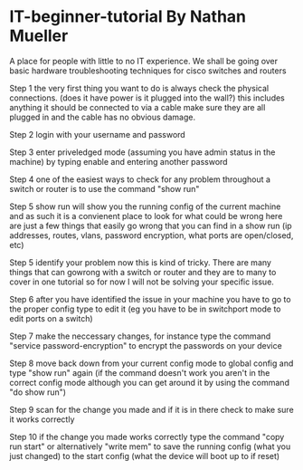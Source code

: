 # IT-beginner-tutorial By Nathan Mueller
A place for people with little to no IT experience. 
We shall be going over basic hardware troubleshooting techniques for cisco switches and routers

Step 1 the very first thing you want to do is always check the physical connections. (does it have power is it plugged into the wall?)
this includes anything it should be connected to via a cable make sure they are all plugged in and the cable has no obvious damage.

Step 2 login with your username and password

Step 3 enter priveledged mode (assuming you have admin status in the machine) by typing enable and entering another password

Step 4 one of the easiest ways to check for any problem throughout a switch or router is to use the command "show run"

Step 5 show run will show you the running config of the current machine and as such it is a convienent place to look for what could be wrong here are just a few things that easily go wrong that you can find in a show run (ip addresses, routes, vlans, password encryption, what ports are open/closed, etc)

Step 5 identify your problem now this is kind of tricky. There are many things that can gowrong with a switch or router and they are to many to cover in one tutorial so for now I will not be solving your specific issue.

Step 6 after you have identified the issue in your machine you have to go to the proper config type to edit it (eg you have to be in switchport mode to edit ports on a switch)

Step 7 make the neccessary changes, for instance type the command "service password-encryption" to encrypt the passwords on your device

Step 8 move back down from your current config mode to global config and type "show run" again (if the command doesn't work you aren't in the correct config mode although you can get around it by using the command "do show run")

Step 9 scan for the change you made and if it is in there check to make sure it works correctly

Step 10 if the change you made works correctly type the command "copy run start" or alternatively "write mem" to save the running config (what you just changed) to the start config (what the device will boot up to if reset)
